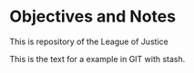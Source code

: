# Objectives and Notes

This is repository of the League of Justice

This is the text for a example in GIT with stash.
